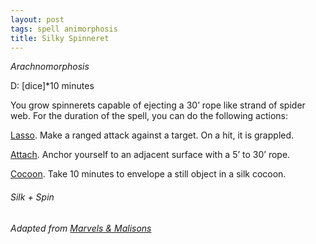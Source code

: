 ```yaml
---
layout: post
tags: spell animorphosis
title: Silky Spinneret
---
```


*Arachnomorphosis*

D: [dice]*10 minutes

You grow spinnerets capable of ejecting a 30’ rope like strand of spider web. For the duration of the spell, you can do the following actions: 

<ins>Lasso</ins>. Make a ranged attack against a target. On a hit, it is grappled.

<ins>Attach</ins>. Anchor yourself to an adjacent surface with a 5’ to 30’ rope.

<ins>Cocoon</ins>. Take 10 minutes to envelope a still object in a silk cocoon.

###### Silk + Spin
###### Adapted from [Marvels & Malisons](https://www.exaltedfuneral.com/products/marvel-malisons)

